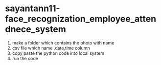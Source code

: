 # sayantann11-face_recognization_employee_attendnece_system
1. make a folder which contains the photo with name 
2. csv file which name ,date,time column 
3. copy paste the python code into local system 
4. run the code 
